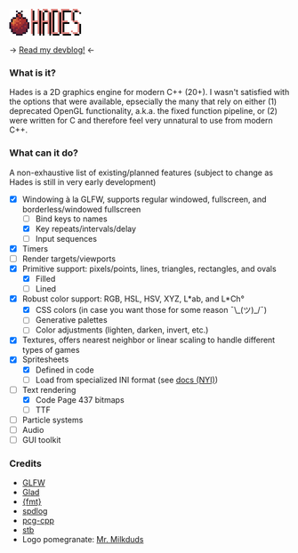 ![Hades](resources/logo/large.png)

→ [Read my devblog!](https://peachesandplums.blog/category/hades/) ←

### What is it?

Hades is a 2D graphics engine for modern C++ (20+). I wasn't satisfied with the options that were available, epsecially the many that rely on either (1) deprecated OpenGL functionality, a.k.a. the fixed function pipeline, or (2) were written for C and therefore feel very unnatural to use from modern C++.

### What can it do?

A non-exhaustive list of existing/planned features (subject to change as Hades is still in very early development)

- [x] Windowing à la GLFW, supports regular windowed, fullscreen, and borderless/windowed fullscreen
  - [ ] Bind keys to names
  - [x] Key repeats/intervals/delay
  - [ ] Input sequences
- [x] Timers
- [ ] Render targets/viewports
- [x] Primitive support: pixels/points, lines, triangles, rectangles, and ovals
  - [x] Filled
  - [ ] Lined
- [x] Robust color support: RGB, HSL, HSV, XYZ, L\*ab, and L\*Ch°
  - [x] CSS colors (in case you want those for some reason ¯\\\_(ツ)\_/¯)
  - [ ] Generative palettes
  - [ ] Color adjustments (lighten, darken, invert, etc.)
- [x] Textures, offers nearest neighbor or linear scaling to handle different types of games
- [x] Spritesheets
  - [x] Defined in code
  - [ ] Load from specialized INI format (see [docs (NYI)]())
- [ ] Text rendering
  - [x] Code Page 437 bitmaps
  - [ ] TTF
- [ ] Particle systems
- [ ] Audio
- [ ] GUI toolkit

### Credits

- [GLFW](https://github.com/glfw/glfw)
- [Glad](https://github.com/Dav1dde/glad/tree/glad2)
- [{fmt}](https://github.com/fmtlib/fmt)
- [spdlog](https://github.com/gabime/spdlog)
- [pcg-cpp](https://github.com/imneme/pcg-cpp)
- [stb](https://github.com/nothings/stb)
- Logo pomegranate: [Mr. Milkduds](https://mrmilkduds.itch.io/)